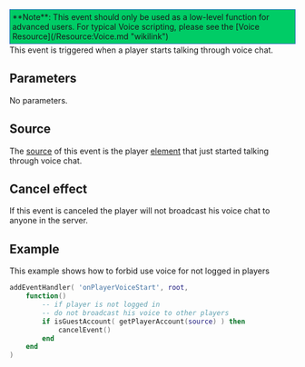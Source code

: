 <div style="border: 1px dotted blue; background: #00CC66;padding:4px;margin-bottom:2px;">
**Note**: This event should only be used as a low-level function for advanced users. For typical Voice scripting, please see the [Voice Resource](/Resource:Voice.md "wikilink")

</div>
This event is triggered when a player starts talking through voice chat.

Parameters
----------

No parameters.

Source
------

The [source](/event_system#Event_source.md "wikilink") of this event is the player [element](/element.md "wikilink") that just started talking through voice chat.

Cancel effect
-------------

If this event is canceled the player will not broadcast his voice chat to anyone in the server.

Example
-------

This example shows how to forbid use voice for not logged in players

``` lua
addEventHandler( 'onPlayerVoiceStart', root,
    function()
        -- if player is not logged in
        -- do not broadcast his voice to other players
        if isGuestAccount( getPlayerAccount(source) ) then
            cancelEvent()
        end
    end
)
```
